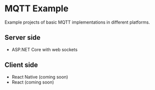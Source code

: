 # MQTT Example
Example projects of basic MQTT implementations in different platforms.

## Server side
- ASP.NET Core with web sockets

## Client side
- React Native (coming soon)
- React (coming soon)